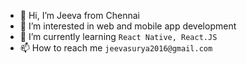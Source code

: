 - 👋 Hi, I’m Jeeva from Chennai
- 👀 I’m interested in web and mobile app development
- 🌱 I’m currently learning `React Native, React.JS`
- 📫 How to reach me `jeevasurya2016@gmail.com`

<!---
Gva-git/Gva-git is a ✨ special ✨ repository because its `README.md` (this file) appears on your GitHub profile.
You can click the Preview link to take a look at your changes.
--->

